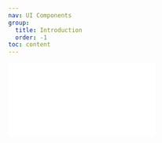 ```yaml
---
nav: UI Components
group:
  title: Introduction
  order: -1
toc: content
---
```


<embed src="../../packages/ui/README.md"></embed>
